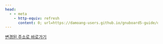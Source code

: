 ```yaml
---
head:
  - - meta
    - http-equiv: refresh
      content: 0; url=https://damoang-users.github.io/gnuboard5-guide/developers/assets.html
---
```


[변경된 주소로 바로가기](https://damoang-users.github.io/gnuboard5-guide/developers/assets.html)
